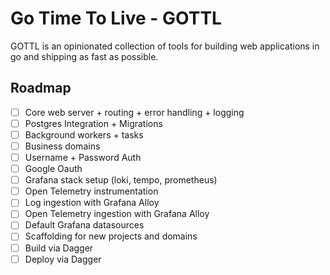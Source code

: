 # Go Time To Live - GOTTL

GOTTL is an opinionated collection of tools for building web applications in go and shipping as fast as possible.

## Roadmap
- [ ] Core web server + routing + error handling + logging
- [ ] Postgres Integration + Migrations
- [ ] Background workers + tasks
- [ ] Business domains 
- [ ] Username + Password Auth
- [ ] Google Oauth
- [ ] Grafana stack setup (loki, tempo, prometheus)
- [ ] Open Telemetry instrumentation
- [ ] Log ingestion with Grafana Alloy
- [ ] Open Telemetry ingestion with Grafana Alloy
- [ ] Default Grafana datasources
- [ ] Scaffolding for new projects and domains
- [ ] Build via Dagger
- [ ] Deploy via Dagger
